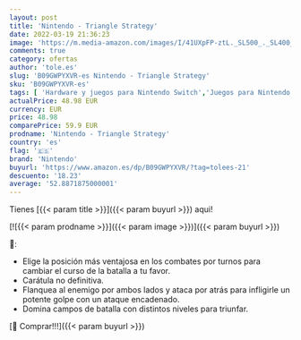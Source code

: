 ```yaml
---
layout: post
title: 'Nintendo - Triangle Strategy'
date: 2022-03-19 21:36:23
image: 'https://m.media-amazon.com/images/I/41UXpFP-ztL._SL500_._SL400_.jpg'
comments: true
category: ofertas
author: 'tole.es'
slug: 'B09GWPYXVR-es Nintendo - Triangle Strategy'
sku: 'B09GWPYXVR-es'
tags: [ 'Hardware y juegos para Nintendo Switch','Juegos para Nintendo Switch','Videojuegos','nintendo', ]
actualPrice: 48.98 EUR
currency: EUR
price: 48.98
comparePrice: 59.9 EUR
prodname: 'Nintendo - Triangle Strategy'
country: 'es'
flag: '🇪🇸'
brand: 'Nintendo'
buyurl: 'https://www.amazon.es/dp/B09GWPYXVR/?tag=tolees-21'
descuento: '18.23'
average: '52.8871875000001'
---
```


Tienes [{{< param title >}}]({{< param buyurl >}}) aqui!

[![{{< param prodname >}}]({{< param image >}})]({{< param buyurl >}})

🔎:

- Elige la posición más ventajosa en los combates por turnos para cambiar el curso de la batalla a tu favor.
- Carátula no definitiva.
- Flanquea al enemigo por ambos lados y ataca por atrás para infligirle un potente golpe con un ataque encadenado.
- Domina campos de batalla con distintos niveles para triunfar.

[🛒 Comprar!!!]({{< param buyurl >}})
